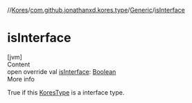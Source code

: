 //[Kores](../../index.md)/[com.github.jonathanxd.kores.type](../index.md)/[Generic](index.md)/[isInterface](is-interface.md)



# isInterface  
[jvm]  
Content  
open override val [isInterface](is-interface.md): [Boolean](https://kotlinlang.org/api/latest/jvm/stdlib/kotlin/-boolean/index.html)  
More info  


True if this [KoresType](../-kores-type/index.md) is a interface type.

  



